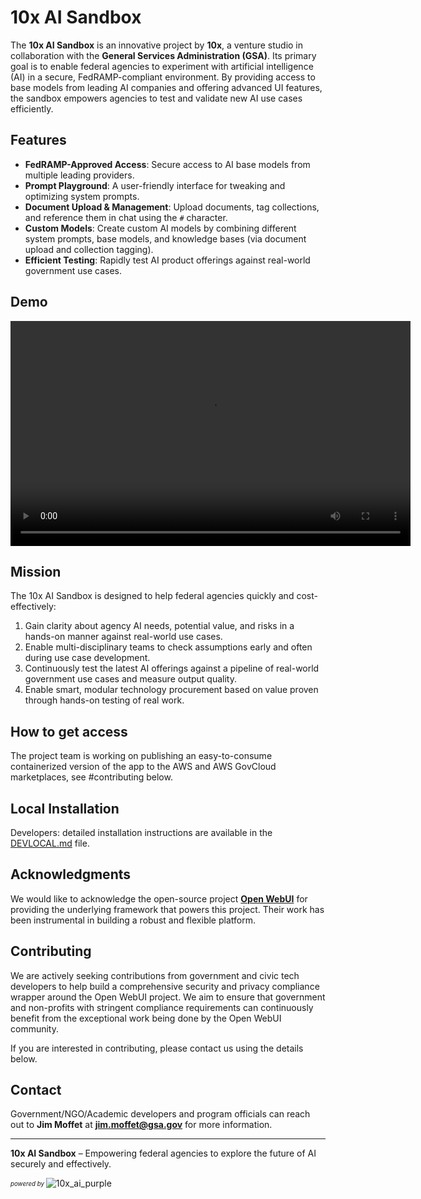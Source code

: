 # 10x AI Sandbox

The **10x AI Sandbox** is an innovative project by **10x**, a venture studio in collaboration with the **General Services Administration (GSA)**. Its primary goal is to enable federal agencies to experiment with artificial intelligence (AI) in a secure, FedRAMP-compliant environment. By providing access to base models from leading AI companies and offering advanced UI features, the sandbox empowers agencies to test and validate new AI use cases efficiently.

## Features

- **FedRAMP-Approved Access**: Secure access to AI base models from multiple leading providers.
- **Prompt Playground**: A user-friendly interface for tweaking and optimizing system prompts.
- **Document Upload & Management**: Upload documents, tag collections, and reference them in chat using the `#` character.
- **Custom Models**: Create custom AI models by combining different system prompts, base models, and knowledge bases (via document upload and collection tagging).
- **Efficient Testing**: Rapidly test AI product offerings against real-world government use cases.

## Demo

<video src="https://github.com/user-attachments/assets/6f74680a-879a-4336-b021-2e626e28c600" width="640" height="360">
<track src="https://raw.githubusercontent.com/GSA-TTS/10x-ai-sandbox/refs/heads/main/demo/subtitles.vtt" kind="subtitles" srclang="en" label="English">
Your browser does not support the video tag.
</video>

## Mission

The 10x AI Sandbox is designed to help federal agencies quickly and cost-effectively:

1. Gain clarity about agency AI needs, potential value, and risks in a hands-on manner against real-world use cases.
2. Enable multi-disciplinary teams to check assumptions early and often during use case development.
3. Continuously test the latest AI offerings against a pipeline of real-world government use cases and measure output quality.
4. Enable smart, modular technology procurement based on value proven through hands-on testing of real work.

## How to get access

The project team is working on publishing an easy-to-consume containerized version of the app to the AWS and AWS GovCloud marketplaces, see #contributing below.

## Local Installation

Developers: detailed installation instructions are available in the [DEVLOCAL.md](./DEVLOCAL.md) file.

## Acknowledgments

We would like to acknowledge the open-source project **[Open WebUI](https://github.com/openwebui)** for providing the underlying framework that powers this project. Their work has been instrumental in building a robust and flexible platform.

## Contributing

We are actively seeking contributions from government and civic tech developers to help build a comprehensive security and privacy compliance wrapper around the Open WebUI project. We aim to ensure that government and non-profits with stringent compliance requirements can continuously benefit from the exceptional work being done by the Open WebUI community.

If you are interested in contributing, please contact us using the details below.

## Contact

Government/NGO/Academic developers and program officials can reach out to **Jim Moffet** at **[jim.moffet@gsa.gov](mailto:jim.moffet@gsa.gov)** for more information.

---

**10x AI Sandbox** – Empowering federal agencies to explore the future of AI securely and effectively.

<sub><sup>_powered by_ </sub></sup>![10x_ai_purple](https://github.com/user-attachments/assets/7824f908-7f41-4cf7-bbc7-38960657ce6d)
